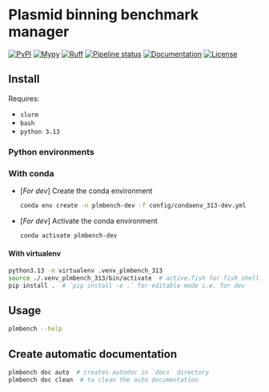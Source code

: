 # Plasmid binning benchmark manager

[![PyPI][pypi_badge]][pypi_link] <!-- [![Coverage report][coverage_badge]][coverage_link] -->
[![Mypy][mypy_badge]][mypy_link]
[![Ruff][ruff_badge]][ruff_link]
[![Pipeline status][pipeline_badge]][pipeline_link]
[![Documentation][docs_badge]][docs_link]
[![License][license_badge]][licence_link]

## Install

Requires:

* `slurm`
* `bash`
* `python 3.13`

### Python environments

### With conda

<!-- DOCU condaenv for dev -> change when user's one is ready -->
* [*For dev*] Create the conda environment

  ```sh
  conda env create -n plmbench-dev -f config/condaenv_313-dev.yml
  ```

* [*For dev*] Activate the conda environment

  ```sh
  conda activate plmbench-dev
  ```

#### With virtualenv

```sh
python3.13 -m virtualenv .venv_plmbench_313
source ./.venv_plmbench_313/bin/activate  # active.fish for fish shell...
pip install .  # `pip install -e .` for editable mode i.e. for dev
```

## Usage

```sh
plmbench --help
```

## Create automatic documentation

```sh
plmbench doc auto  # creates autodoc in `docs` directory
plmbench doc clean  # to clean the auto documentation
```

[pypi_badge]: https://img.shields.io/pypi/v/plasmid-bin-bench?style=for-the-badge&logo=python&color=blue "Package badge"
[pypi_link]: https://pypi.org/project/plasmid-bin-bench/ "Package link"

[coverage_badge]: https://img.shields.io/gitlab/pipeline-coverage/vepain%2Fplasmid_bin_bench-py?job_name=test_coverage&branch=main&style=for-the-badge&logo=codecov "Coverage badge"
[coverage_link]: https://gitlab.com/vepain/plasmid_bin_bench-py/-/commits/main "Coverage link"

[ruff_badge]: https://img.shields.io/endpoint?url=https%3A%2F%2Fgitlab.com%2Fvepain%2Fplasmid_bin_bench-py%2F-%2Fjobs%2Fartifacts%2Fmain%2Fraw%2Fruff%2Fbadge.json&style=for-the-badge&logo=ruff&label=Ruff "Ruff badge"
[ruff_link]: https://gitlab.com/vepain/plasmid_bin_bench-py/-/commits/main "Ruff link"

[mypy_badge]: https://img.shields.io/endpoint?url=https%3A%2F%2Fgitlab.com%2Fvepain%2Fplasmid_bin_bench-py%2F-%2Fjobs%2Fartifacts%2Fmain%2Fraw%2Fruff%2Fbadge.json&style=for-the-badge&label=Mypy "Mypy badge"
[mypy_link]: https://gitlab.com/vepain/plasmid_bin_bench-py/-/commits/main "Mypy link"

[pipeline_badge]: https://img.shields.io/gitlab/pipeline-status/vepain%2Fplasmid_bin_bench-py?branch=main&style=for-the-badge&logo=circleci "Pipeline badge"
[pipeline_link]: https://gitlab.com/vepain/plasmid_bin_bench-py/-/commits/main "Pipeline link"

[docs_badge]: https://img.shields.io/readthedocs/plasmid-bin-bench?style=for-the-badge&logo=readthedocs "Documentation badge"
[docs_link]: https://plasmid-bin-bench.readthedocs.io/en/latest/ "Documentation link"

[license_badge]: https://img.shields.io/pypi/l/plasmid-bin-bench.svg?style=for-the-badge&logo=readdotcv "Licence badge"
[licence_link]: https://gitlab.com/vepain/plasmid_bin_bench-py "Licence link"
